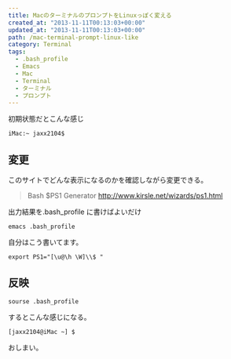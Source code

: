 ```yaml
---
title: MacのターミナルのプロンプトをLinuxっぽく変える
created_at: "2013-11-11T00:13:03+00:00"
updated_at: "2013-11-11T00:13:03+00:00"
path: /mac-terminal-prompt-linux-like
category: Terminal
tags:
  - .bash_profile
  - Emacs
  - Mac
  - Terminal
  - ターミナル
  - プロンプト
---
```


初期状態だとこんな感じ

```
iMac:~ jaxx2104$
```

## 変更

このサイトでどんな表示になるのかを確認しながら変更できる。

> Bash \$PS1 Generator
> http://www.kirsle.net/wizards/ps1.html

出力結果を.bash_profile に書けばよいだけ

```
emacs .bash_profile
```

自分はこう書いてます。

```
export PS1="[\u@\h \W]\\$ "
```

## 反映

```
sourse .bash_profile
```

するとこんな感じになる。

```
[jaxx2104@iMac ~] $
```

おしまい。
